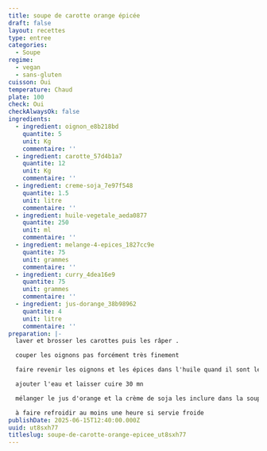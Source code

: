 ```yaml
---
title: soupe de carotte orange épicée
draft: false
layout: recettes
type: entree
categories:
  - Soupe
regime:
  - vegan
  - sans-gluten
cuisson: Oui
temperature: Chaud
plate: 100
check: Oui
checkAlwaysOk: false
ingredients:
  - ingredient: oignon_e8b218bd
    quantite: 5
    unit: Kg
    commentaire: ''
  - ingredient: carotte_57d4b1a7
    quantite: 12
    unit: Kg
    commentaire: ''
  - ingredient: creme-soja_7e97f548
    quantite: 1.5
    unit: litre
    commentaire: ''
  - ingredient: huile-vegetale_aeda0877
    quantite: 250
    unit: ml
    commentaire: ''
  - ingredient: melange-4-epices_1827cc9e
    quantite: 75
    unit: grammes
    commentaire: ''
  - ingredient: curry_4dea16e9
    quantite: 75
    unit: grammes
    commentaire: ''
  - ingredient: jus-dorange_38b98962
    quantite: 4
    unit: litre
    commentaire: ''
preparation: |-
  laver et brosser les carottes puis les râper .

  couper les oignons pas forcément très finement

  faire revenir les oignons et les épices dans l'huile quand il sont légèrement dorés ajouter les carottes

  ajouter l'eau et laisser cuire 30 mn

  mélanger le jus d'orange et la crème de soja les inclure dans la soupe et mixer le tout

  à faire refroidir au moins une heure si servie froide
publishDate: 2025-06-15T12:40:00.000Z
uuid: ut8sxh77
titleslug: soupe-de-carotte-orange-epicee_ut8sxh77
---
```

